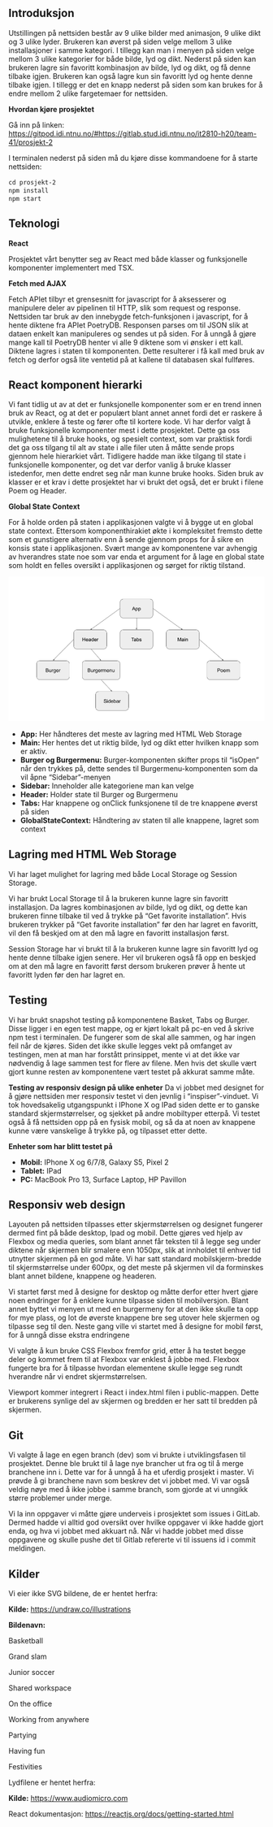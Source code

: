 ## Introduksjon

Utstillingen på nettsiden består av 9 ulike bilder med animasjon, 9 ulike dikt og 3 ulike lyder. Brukeren kan øverst på siden velge mellom 3 ulike installasjoner i samme kategori. I tillegg kan man i menyen på siden velge mellom 3 ulike kategorier for både bilde, lyd og dikt. Nederst på siden kan brukeren lagre sin favoritt kombinasjon av bilde, lyd og dikt, og få denne tilbake igjen. Brukeren kan også lagre kun sin favoritt lyd og hente denne tilbake igjen. I tillegg er det en knapp nederst på siden som kan brukes for å endre mellom 2 ulike fargetemaer for nettsiden. 


**Hvordan kjøre prosjektet**

Gå inn på linken: https://gitpod.idi.ntnu.no/#https://gitlab.stud.idi.ntnu.no/it2810-h20/team-41/prosjekt-2

I terminalen nederst på siden må du kjøre disse kommandoene for å starte nettsiden:

	cd prosjekt-2
	npm install
	npm start

## Teknologi

**React**

Prosjektet vårt benytter seg av React med både klasser og funksjonelle komponenter implementert med TSX.

**Fetch med AJAX**

Fetch APIet tilbyr et grensesnitt for javascript for å aksesserer og manipulere deler av pipelinen til HTTP, slik som request og response. Nettsiden tar bruk av den innebygde fetch-funksjonen i javascript, for å hente diktene fra APIet PoetryDB. Responsen parses om til JSON slik at dataen enkelt kan manipuleres og sendes ut på siden. For å unngå å gjøre mange kall til PoetryDB henter vi alle 9 diktene som vi ønsker i ett kall. Diktene lagres i staten til komponenten. Dette resulterer i få kall med bruk av fetch og derfor også lite ventetid på at kallene til databasen skal fullføres.

## React komponent hierarki

Vi fant tidlig ut av at det er funksjonelle komponenter som er en trend innen bruk av React, og at det er populært blant annet annet fordi det er raskere å utvikle, enklere å teste og fører ofte til kortere kode. Vi har derfor valgt å bruke funksjonelle komponenter mest i dette prosjektet. Dette ga oss mulighetene til å bruke hooks, og spesielt context, som var praktisk fordi det ga oss tilgang til alt av state i alle filer uten å måtte sende props gjennom hele hierarkiet vårt. Tidligere hadde man ikke tilgang til state i funksjonelle komponenter, og det var derfor vanlig å bruke klasser istedenfor, men dette endret seg når man kunne bruke hooks. 
Siden bruk av klasser er et krav i dette prosjektet har vi brukt det også, det er brukt i filene Poem og Header.


**Global State Context**

For å holde orden på staten i applikasjonen valgte vi å bygge ut en global state context. Ettersom komponenthirakiet økte i kompleksitet fremsto dette som et gunstigere alternativ enn å sende gjennom props for å sikre en konsis state i applikasjonen. Svært mange av komponentene var avhengig av hverandres state noe som var enda et argument for å lage en global state som holdt en felles oversikt i applikasjonen og sørget for riktig tilstand.

![Komponent hierarki](./public/Hierarki.PNG "Komponent hierarki")

* **App:** Her håndteres det meste av lagring med HTML Web Storage
* **Main:** Her hentes det ut riktig bilde, lyd og dikt etter hvilken knapp som er aktiv.
* **Burger og Burgermenu:** Burger-komponenten skifter props til “isOpen” når den trykkes på, dette sendes til Burgermenu-komponenten som da vil åpne “Sidebar”-menyen
* **Sidebar:** Inneholder alle kategoriene man kan velge
* **Header:** Holder state til Burger og Burgermenu
* **Tabs:** Har knappene og onClick funksjonene til de tre knappene øverst på siden
* **GlobalStateContext:** Håndtering av staten til alle knappene, lagret som context

## Lagring med HTML Web Storage

Vi har laget mulighet for lagring med både Local Storage og Session Storage.

Vi har brukt Local Storage til å la brukeren kunne lagre sin favoritt installasjon. Da lagres kombinasjonen av bilde, lyd og dikt, og dette kan brukeren finne tilbake til ved å trykke på “Get favorite installation”. Hvis brukeren trykker på “Get favorite installation” før den har lagret en favoritt, vil den få beskjed om at den må lagre en favoritt installasjon først.

Session Storage har vi brukt til å la brukeren kunne lagre sin favoritt lyd og hente denne tilbake igjen senere. Her vil brukeren også få opp en beskjed om at den må lagre en favoritt først dersom brukeren prøver å hente ut favoritt lyden før den har lagret en. 

## Testing

Vi har brukt snapshot testing på komponentene Basket, Tabs og Burger. Disse ligger i en egen test mappe, og er kjørt lokalt på pc-en ved å skrive npm test i terminalen. De fungerer som de skal alle sammen, og har ingen feil når de kjøres. Siden det ikke skulle legges vekt på omfanget av testingen, men at man har forstått prinsippet, mente vi at det ikke var nødvendig å lage sammen test for flere av filene. Men hvis det skulle vært gjort kunne resten av komponentene vært testet på akkurat samme måte.

**Testing av responsiv design på ulike enheter**
Da vi jobbet med designet for å gjøre nettsiden mer responsiv testet vi den jevnlig i “inspiser”-vinduet. Vi tok hovedsakelig utgangspunkt i IPhone X og IPad siden dette er to ganske standard skjermstørrelser, og sjekket på andre mobiltyper etterpå. Vi testet også å få nettsiden opp på en fysisk mobil, og så da at noen av knappene kunne være vanskelige å trykke på, og tilpasset etter dette.

**Enheter som har blitt testet på**

* **Mobil:** IPhone X og 6/7/8, Galaxy S5, Pixel 2
* **Tablet:** IPad
* **PC:** MacBook Pro 13, Surface Laptop, HP Pavillon


## Responsiv web design

Layouten på nettsiden tilpasses etter skjermstørrelsen og designet fungerer dermed fint på både desktop, Ipad og mobil. Dette gjøres ved hjelp av Flexbox og media queries, som blant annet får teksten til å legge seg under diktene når skjermen blir smalere enn 1050px, slik at innholdet til enhver tid utnytter skjermen på en god måte. Vi har satt standard mobilskjerm-bredde til skjermstørrelse under 600px, og det meste på skjermen vil da forminskes blant annet bildene, knappene og headeren. 

Vi startet først med å designe for desktop og måtte derfor etter hvert gjøre noen endringer for å enklere kunne tilpasse siden til mobilversjon. Blant annet byttet vi menyen ut med en burgermeny for at den ikke skulle ta opp for mye plass, og lot de øverste knappene bre seg utover hele skjermen og tilpasse seg til den. Neste gang ville vi startet med å designe for mobil først, for å unngå disse ekstra endringene

Vi valgte å kun bruke CSS Flexbox fremfor grid, etter å ha testet begge deler og kommet  frem til at Flexbox var enklest å jobbe med. Flexbox fungerte bra for å tilpasse hvordan elementene skulle legge seg rundt hverandre når vi endret skjermstørrelsen.

Viewport kommer integrert i React i index.html filen i public-mappen. Dette er brukerens synlige del av skjermen og bredden er her satt til bredden på skjermen.


## Git

Vi valgte å lage en egen branch (dev) som vi brukte i utviklingsfasen til prosjektet. Denne ble brukt til å lage nye brancher ut fra og til å merge branchene inn i. Dette var for å unngå å ha et uferdig prosjekt i master. Vi prøvde å gi branchene navn som beskrev det vi jobbet med. Vi var også veldig nøye med å ikke jobbe i samme branch, som gjorde at vi unngikk større problemer under merge. 

Vi la inn oppgaver vi måtte gjøre underveis i prosjektet som issues i GitLab. Dermed hadde vi alltid god oversikt over hvilke oppgaver vi ikke hadde gjort enda, og hva vi jobbet med akkuart nå. Når vi hadde jobbet med disse oppgavene og skulle pushe det til Gitlab refererte vi til issuens id i commit meldingen. 


## Kilder

Vi eier ikke SVG bildene, de er hentet herfra:

**Kilde:** https://undraw.co/illustrations

**Bildenavn:**

Basketball 

Grand slam

Junior soccer

Shared workspace

On the office

Working from anywhere

Partying

Having fun

Festivities

Lydfilene er hentet herfra:

**Kilde:** https://www.audiomicro.com

React dokumentasjon: https://reactjs.org/docs/getting-started.html
